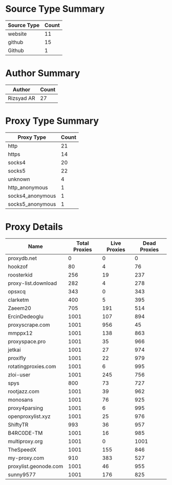# Source Type Summary

| Source Type | Count |
|-------------|-------|
| website | 11 |
| github | 15 |
| Github | 1 |


# Author Summary

| Author | Count |
|--------|-------|
| Rizsyad AR | 27 |


# Proxy Type Summary

| Proxy Type | Count |
|------------|-------|
| http | 21 |
| https | 14 |
| socks4 | 20 |
| socks5 | 22 |
| unknown | 4 |
| http_anonymous | 1 |
| socks4_anonymous | 1 |
| socks5_anonymous | 1 |


# Proxy Details

| Name | Total Proxies | Live Proxies | Dead Proxies |
|------|---------------|--------------|---------------|
| proxydb.net | 0 | 0 | 0 |
| hookzof | 80 | 4 | 76 |
| roosterkid | 256 | 19 | 237 |
| proxy-list.download | 282 | 4 | 278 |
| opsxcq | 343 | 0 | 343 |
| clarketm | 400 | 5 | 395 |
| Zaeem20 | 705 | 191 | 514 |
| ErcinDedeoglu | 1001 | 107 | 894 |
| proxyscrape.com | 1001 | 956 | 45 |
| mmppx12 | 1001 | 138 | 863 |
| proxyspace.pro | 1001 | 35 | 966 |
| jetkai | 1001 | 27 | 974 |
| proxifly | 1001 | 22 | 979 |
| rotatingproxies.com | 1001 | 6 | 995 |
| zloi-user | 1001 | 245 | 756 |
| spys | 800 | 73 | 727 |
| rootjazz.com | 1001 | 39 | 962 |
| monosans | 1001 | 76 | 925 |
| proxy4parsing | 1001 | 6 | 995 |
| openproxylist.xyz | 1001 | 25 | 976 |
| ShiftyTR | 993 | 36 | 957 |
| B4RC0DE-TM | 1001 | 16 | 985 |
| multiproxy.org | 1001 | 0 | 1001 |
| TheSpeedX | 1001 | 155 | 846 |
| my-proxy.com | 910 | 383 | 527 |
| proxylist.geonode.com | 1001 | 46 | 955 |
| sunny9577 | 1001 | 176 | 825 |
